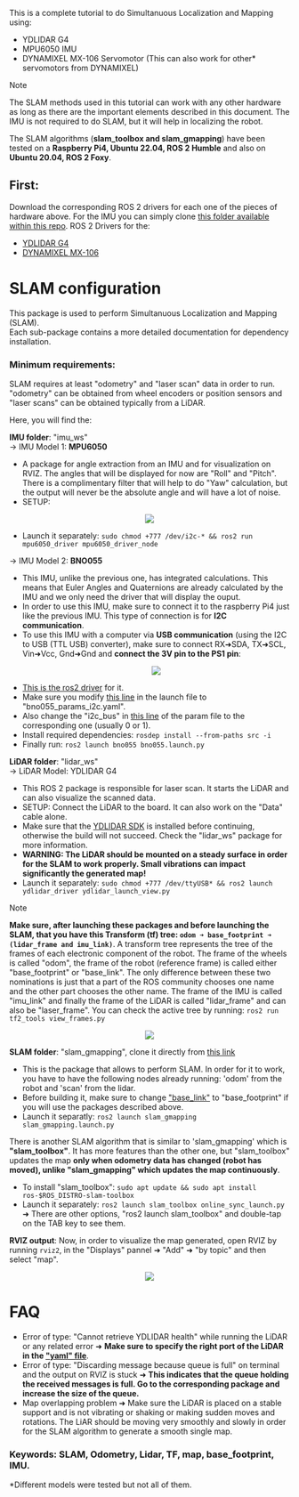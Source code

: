 This is a complete tutorial to do Simultanuous Localization and Mapping using:
- YDLIDAR G4
- MPU6050 IMU
- DYNAMIXEL MX-106 Servomotor (This can also work for other* servomotors from DYNAMIXEL)

>[!NOTE]
>The SLAM methods used in this tutorial can work with any other hardware as long as there are the important elements described in this document.
>The IMU is not required to do SLAM, but it will help in localizing the robot.

The SLAM algorithms (**slam_toolbox and slam_gmapping**) have been tested on a **Raspberry Pi4, Ubuntu 22.04, ROS 2 Humble** and also on **Ubuntu 20.04, ROS 2 Foxy**.

## First:
Download the corresponding ROS 2 drivers for each one of the pieces of hardware above. For the IMU you can simply clone [this folder available within this repo](https://github.com/anasderkaoui/AutoRCX/tree/main/IMU/MPU6050/ros2_mpu6050).
ROS 2 Drivers for the:
- [YDLIDAR G4](https://github.com/YDLIDAR/ydlidar_ros2_driver/tree/humble)
- [DYNAMIXEL MX-106](https://github.com/ROBOTIS-GIT/DynamixelSDK/tree/humble-devel)



# SLAM configuration
This package is used to perform Simultanuous Localization and Mapping (SLAM).<br>
Each sub-package contains a more detailed documentation for dependency installation.<br>

### Minimum requirements:
SLAM requires at least "odometry" and "laser scan" data in order to run. "odometry" can be obtained from wheel encoders or position sensors and "laser scans" can be obtained typically from a LiDAR.

Here, you will find the:

**IMU folder**: "imu_ws"<br>
-> IMU Model 1: **MPU6050**
- A package for angle extraction from an IMU and for visualization on RVIZ. The angles that will be displayed for now are "Roll" and "Pitch". There is a complimentary filter that will help to do "Yaw" calculation, but the output will never be the absolute angle and will have a lot of noise.
- SETUP:<br>

<p align="center">
    <img src="https://github.com/MecaBotiX/m3cooper_ros_2/assets/115218309/2e9da7e4-1e17-41ea-974b-14a80d6caa84">

- Launch it separately: `sudo chmod +777 /dev/i2c-* && ros2 run mpu6050_driver mpu6050_driver_node`

-> IMU Model 2: **BNO055**
- This IMU, unlike the previous one, has integrated calculations. This means that Euler Angles and Quaternions are already calculated by the IMU and we only need the driver that will display the ouput.
- In order to use this IMU, make sure to connect it to the raspberry Pi4 just like the previous IMU. This type of connection is for **I2C communication**.
- To use this IMU with a computer via **USB communication** (using the I2C to USB (TTL USB) converter), make sure to connect RX➜SDA, TX➜SCL, Vin➜Vcc, Gnd➜Gnd and **connect the 3V pin to the PS1 pin**:
  <p align="center">
      <img src="https://github.com/MecaBotiX/m3cooper_ros_2/assets/115218309/fbe41cb9-2cef-43d6-9675-0626d6e7d087">
- [This is the ros2 driver](https://github.com/flynneva/bno055.git) for it.
- Make sure you modify [this line](https://github.com/flynneva/bno055/blob/45e1ff16936101711260c9fda63fbad99376ce3b/launch/bno055.launch.py#L38) in the launch file to "bno055_params_i2c.yaml".
- Also change the "i2c_bus" in [this line](https://github.com/flynneva/bno055/blob/45e1ff16936101711260c9fda63fbad99376ce3b/bno055/params/bno055_params_i2c.yaml#L34) of the param file to the corresponding one (usually 0 or 1).
- Install required dependencies: `rosdep install --from-paths src -i`
- Finally run: `ros2 launch bno055 bno055.launch.py`

**LiDAR folder**: "lidar_ws"<br>
-> LiDAR Model: YDLIDAR G4
- This ROS 2 package is responsible for laser scan. It starts the LiDAR and can also visualize the scanned data.
- SETUP: Connect the LiDAR to the board. It can also work on the "Data" cable alone.
- Make sure that the [YDLIDAR SDK](https://github.com/YDLIDAR/YDLidar-SDK?tab=readme-ov-file#installation) is installed before continuing, otherwise the build will not succeed. Check the "lidar_ws" package for more information.
- **WARNING: The LiDAR should be mounted on a steady surface in order for the SLAM to work properly. Small vibrations can impact significantly the generated map!**
- Launch it separately: `sudo chmod +777 /dev/ttyUSB* && ros2 launch ydlidar_driver ydlidar_launch_view.py`

> [!NOTE]
>**Make sure, after launching these packages and before launching the SLAM, that you have this Transform (tf) tree: `odom ➜ base_footprint ➜ (lidar_frame and imu_link)`**. A transform tree represents the tree of the frames of each electronic component of the robot. The frame of the wheels is called "odom", the frame of the robot (reference frame) is called either "base_footprint" or "base_link". The only difference between these two nominations is just that a part of the ROS community chooses one name and the other part chooses the other name. The frame of the IMU is called "imu_link" and finally the frame of the LiDAR is called "lidar_frame" and can also be "laser_frame". You can check the active tree by running: `ros2 run tf2_tools view_frames.py`
<p align="center">
      <img src="https://github.com/MecaBotiX/m3cooper_ros_2/assets/115218309/08b7b794-b21f-4cc5-bfd9-b6e23134bc5b">

**SLAM folder**: "slam_gmapping", clone it directly from [this link](https://github.com/Project-MANAS/slam_gmapping)<br>
- This is the package that allows to perform SLAM. In order for it to work, you have to have the following nodes already running: 'odom' from the robot and 'scan' from the lidar.
- Before building it, make sure to change ["base_link"](https://github.com/Project-MANAS/slam_gmapping/blob/3c3de50c071d2c64ffe516e1ed84a574fc447b97/slam_gmapping/src/slam_gmapping.cpp#L62) to "base_footprint" if you will use the packages described above.
- Launch it separatly: `ros2 launch slam_gmapping slam_gmapping.launch.py`

There is another SLAM algorithm that is similar to 'slam_gmapping' which is **"slam_toolbox"**. It has more features than the other one, but "slam_toolbox" updates the map **only when odometry data has changed (robot has moved), unlike "slam_gmapping" which updates the map continuously**.
- To install "slam_toolbox": `sudo apt update && sudo apt install ros-$ROS_DISTRO-slam-toolbox`
- Launch it separately: `ros2 launch slam_toolbox online_sync_launch.py` ➜ There are other options, "ros2 launch slam_toolbox" and double-tap on the TAB key to see them.

**RVIZ output**: Now, in order to visualize the map generated, open RVIZ by running `rviz2`, in the "Displays" pannel ➜ "Add" ➜ "by topic" and then select "map".
<p align="center">
      <img src="https://github.com/MecaBotiX/m3cooper_ros_2/assets/115218309/d626502a-a16f-4877-a7f8-5cfbff3ae2dc">
    
# FAQ
- Error of type: "Cannot retrieve YDLIDAR health" while running the LiDAR or any related error ➜ **Make sure to specify the right port of the LiDAR in the ["yaml" file](https://github.com/MecaBotiX/m3cooper_ros_2/blob/f3ffba6bb7bf43f59c6fc5fd2a0007cef9da1ffb/SLAM/lidar_ws/src/ydlidar_ros2_driver/params/ydlidar.yaml#L3)**.
- Error of type: "Discarding message because queue is full" on terminal and the output on RVIZ is stuck ➜ **This indicates that the queue holding the received messages is full. Go to the corresponding package and increase the size of the queue.**
- Map overlapping problem ➜ Make sure the LiDAR is placed on a stable support and is not vibrating or shaking or making sudden moves and rotations. The LiAR should be moving very smoothly and slowly in order for the SLAM algorithm to generate a smooth single map.

### Keywords: SLAM, Odometry, Lidar, TF, map, base_footprint, IMU.
*Different models were tested but not all of them.
